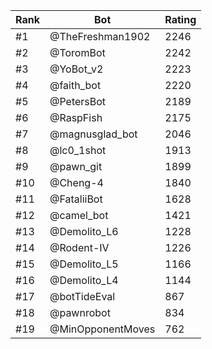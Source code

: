 Rank|Bot|Rating
---|---|---
#1|@TheFreshman1902|2246
#2|@ToromBot|2242
#3|@YoBot_v2|2223
#4|@faith_bot|2220
#5|@PetersBot|2189
#6|@RaspFish|2175
#7|@magnusglad_bot|2046
#8|@lc0_1shot|1913
#9|@pawn_git|1899
#10|@Cheng-4|1840
#11|@FataliiBot|1628
#12|@camel_bot|1421
#13|@Demolito_L6|1228
#14|@Rodent-IV|1226
#15|@Demolito_L5|1166
#16|@Demolito_L4|1144
#17|@botTideEval|867
#18|@pawnrobot|834
#19|@MinOpponentMoves|762
